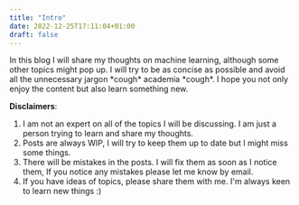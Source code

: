 ```yaml
---
title: "Intro"
date: 2022-12-25T17:11:04+01:00
draft: false
---
```


In this blog I will share my thoughts on machine learning, although some other topics might pop up. I will try to be as concise as possible and avoid all the unnecessary jargon \*cough\* academia \*cough\*. I hope you not only enjoy the content but also learn something new.

**Disclaimers**:

1. I am not an expert on all of the topics I will be discussing. I am just a person trying to learn and share my thoughts.
2. Posts are always WIP, I will try to keep them up to date but I might miss some things.
3. There will be mistakes in the posts. I will fix them as soon as I notice them, If you notice any mistakes please let me know by email.
4. If you have ideas of topics, please share them with me. I'm always keen to learn new things :)
